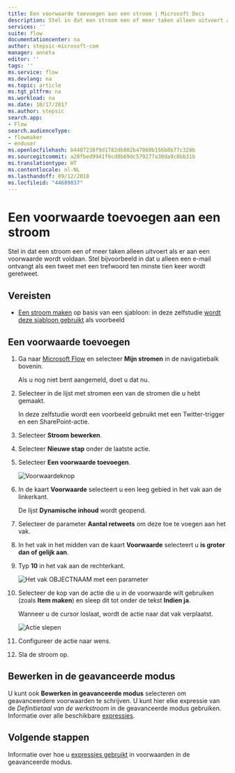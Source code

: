 ```yaml
---
title: Een voorwaarde toevoegen aan een stroom | Microsoft Docs
description: Stel in dat een stroom een of meer taken alleen uitvoert als er aan een voorwaarde wordt voldaan.
services: ''
suite: flow
documentationcenter: na
author: stepsic-microsoft-com
manager: anneta
editor: ''
tags: ''
ms.service: flow
ms.devlang: na
ms.topic: article
ms.tgt_pltfrm: na
ms.workload: na
ms.date: 10/17/2017
ms.author: stepsic
search.app:
- Flow
search.audienceType:
- flowmaker
- enduser
ms.openlocfilehash: b4407238f9d1782db802b47060b156b8b77c328b
ms.sourcegitcommit: a20fbed9941f0cd8b69dc579277a30da9c8bb31b
ms.translationtype: HT
ms.contentlocale: nl-NL
ms.lasthandoff: 09/12/2018
ms.locfileid: "44689037"
---
```

# <a name="add-a-condition-to-a-flow"></a>Een voorwaarde toevoegen aan een stroom

Stel in dat een stroom een of meer taken alleen uitvoert als er aan een voorwaarde wordt voldaan. Stel bijvoorbeeld in dat u alleen een e-mail ontvangt als een tweet met een trefwoord ten minste tien keer wordt geretweet.

## <a name="prerequisites"></a>Vereisten

* [Een stroom maken](get-started-logic-template.md) op basis van een sjabloon: in deze zelfstudie [wordt deze sjabloon gebruikt](https://flow.microsoft.com/galleries/public/templates/e78571e5c70e4806a18eeacba5a897c8/) als voorbeeld

## <a name="add-a-condition"></a>Een voorwaarde toevoegen

1. Ga naar [Microsoft Flow](https://flow.microsoft.com) en selecteer **Mijn stromen** in de navigatiebalk bovenin.

    Als u nog niet bent aangemeld, doet u dat nu.

1. Selecteer in de lijst met stromen een van de stromen die u hebt gemaakt.

    In deze zelfstudie wordt een voorbeeld gebruikt met een Twitter-trigger en een SharePoint-actie.

1. Selecteer **Stroom bewerken**.

1. Selecteer **Nieuwe stap** onder de laatste actie.

1. Selecteer **Een voorwaarde toevoegen**.

    ![Voorwaardeknop](./media/add-condition/add-condition.png)

1. In de kaart **Voorwaarde** selecteert u een leeg gebied in het vak aan de linkerkant.

    De lijst **Dynamische inhoud** wordt geopend.

1. Selecteer de parameter **Aantal retweets** om deze toe te voegen aan het vak.

1. In het vak in het midden van de kaart **Voorwaarde** selecteert u **is groter dan of gelijk aan**.

1. Typ **10** in het vak aan de rechterkant.

    ![Het vak OBJECTNAAM met een parameter](./media/add-condition/specify-condition.png)

1. Selecteer de kop van de actie die u in de voorwaarde wilt gebruiken (zoals **Item maken**) en sleep dit tot onder de tekst **Indien ja**.

    Wanneer u de cursor loslaat, wordt de actie naar dat vak verplaatst.

    ![Actie slepen](./media/add-condition/drag-action.png)

1. Configureer de actie naar wens.

1. Sla de stroom op.

## <a name="edit-in-advanced-mode"></a>Bewerken in de geavanceerde modus

U kunt ook **Bewerken in geavanceerde modus** selecteren om geavanceerdere voorwaarden te schrijven. U kunt hier elke expressie van de *Definitietaal van de werkstroom* in de geavanceerde modus gebruiken. Informatie over alle beschikbare [expressies](https://msdn.microsoft.com/library/azure/mt643789.aspx).

## <a name="next-steps"></a>Volgende stappen

Informatie over hoe u [expressies gebruikt](use-expressions-in-conditions.md) in voorwaarden in de geavanceerde modus.
